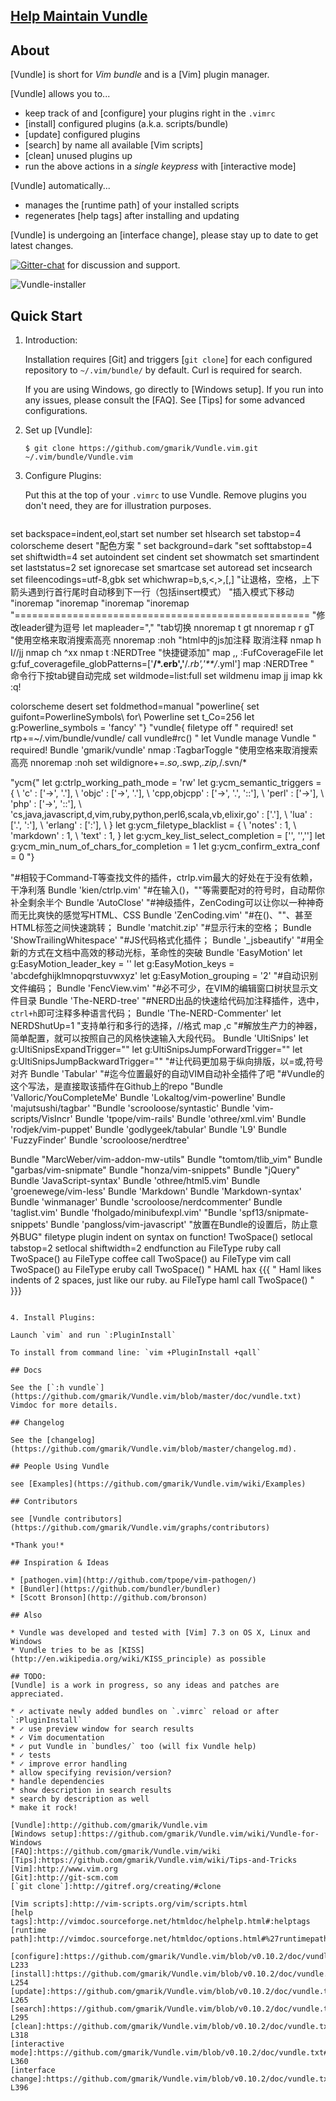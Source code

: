 ## [Help Maintain Vundle](https://github.com/gmarik/Vundle.vim/issues/383)

## About

[Vundle] is short for _Vim bundle_ and is a [Vim] plugin manager.

[Vundle] allows you to...

* keep track of and [configure] your plugins right in the `.vimrc`
* [install] configured plugins (a.k.a. scripts/bundle)
* [update] configured plugins
* [search] by name all available [Vim scripts]
* [clean] unused plugins up
* run the above actions in a *single keypress* with [interactive mode]

[Vundle] automatically...

* manages the [runtime path] of your installed scripts
* regenerates [help tags] after installing and updating

[Vundle] is undergoing an [interface change], please stay up to date to get latest changes.

[![Gitter-chat](https://badges.gitter.im/gmarik/Vundle.vim.png)](https://gitter.im/gmarik/Vundle.vim) for discussion and support.

![Vundle-installer](http://i.imgur.com/Rueh7Cc.png)

## Quick Start

1. Introduction:

   Installation requires [Git] and triggers [`git clone`] for each configured repository to `~/.vim/bundle/` by default.
   Curl is required for search.

   If you are using Windows, go directly to [Windows setup]. If you run into any issues, please consult the [FAQ].
   See [Tips] for some advanced configurations.

2. Set up [Vundle]:

   `$ git clone https://github.com/gmarik/Vundle.vim.git ~/.vim/bundle/Vundle.vim`

3. Configure Plugins:

   Put this at the top of your `.vimrc` to use Vundle. Remove plugins you don't need, they are for illustration purposes.

   ```vim
set backspace=indent,eol,start
set number
set hlsearch
set tabstop=4
colorscheme desert "配色方案 "
set background=dark
"set softtabstop=4
set shiftwidth=4
set autoindent
set cindent
set showmatch
set smartindent
set laststatus=2
set ignorecase
set smartcase
set autoread
set incsearch
set fileencodings=utf-8,gbk
set whichwrap=b,s,<,>,[,]  "让退格，空格，上下箭头遇到行首行尾时自动移到下一行（包括insert模式）
"插入模式下移动
"inoremap <c-j> <down>
"inoremap <c-k> <up>
"inoremap <c-l> <right>
"inoremap <c-h> <left>
"===================================================
"修改leader键为逗号
let mapleader=","
"tab切换
nnoremap <leader>t gt
nnoremap <leader>r gT
"使用<leader>空格来取消搜索高亮
nnoremap <leader><space> :noh<cr>
"html中的js加注释 取消注释
nmap <leader>h I//jj
nmap <leader>ch ^xx
nmap <silent> <leader>t :NERDTree<cr>
"快捷键添加"
map ,, :FufCoverageFile<cr>
let g:fuf_coveragefile_globPatterns=['**/*.erb','**/*.rb','**/*.yml']
map <F9> :NERDTree<CR>
" 命令行下按tab键自动完成
 set wildmode=list:full
 set wildmenu
imap jj <esc>
imap kk <esc>:q!

colorscheme desert
set foldmethod=manual
"powerline{
set guifont=PowerlineSymbols\ for\ Powerline
set t_Co=256
let g:Powerline_symbols = 'fancy'
"}
"vundle{
filetype off        " required!
set rtp+=~/.vim/bundle/vundle/
call vundle#rc()
" let Vundle manage Vundle
" required!
Bundle 'gmarik/vundle'
nmap <F8> :TagbarToggle<CR>
"使用<leader>空格来取消搜索高亮
nnoremap <leader><space> :noh<cr>
set wildignore+=*.so,*.swp,*.zip,*/.svn/*

"ycm{"
let g:ctrlp_working_path_mode = 'rw'
let g:ycm_semantic_triggers =  {
  		\   'c' : ['->', '.'],
			\   'objc' : ['->', '.'],
			\   'cpp,objcpp' : ['->', '.', '::'],
			\   'perl' : ['->'],
			\   'php' : ['->', '::'],
			\   'cs,java,javascript,d,vim,ruby,python,perl6,scala,vb,elixir,go' : ['.'],
			\   'lua' : ['.', ':'],
			\   'erlang' : [':'],
			\ }
let g:ycm_filetype_blacklist = {
			\ 'notes' : 1,
			\ 'markdown' : 1,
			\ 'text' : 1,
			\}
let g:ycm_key_list_select_completion = ['<TAB>', '<Down>','<Enter>']
let g:ycm_min_num_of_chars_for_completion = 1
let g:ycm_confirm_extra_conf = 0
"}

"#相较于Command-T等查找文件的插件，ctrlp.vim最大的好处在于没有依赖，干净利落
Bundle 'kien/ctrlp.vim'
"#在输入()，""等需要配对的符号时，自动帮你补全剩余半个
Bundle 'AutoClose'
"#神级插件，ZenCoding可以让你以一种神奇而无比爽快的感觉写HTML、CSS
Bundle 'ZenCoding.vim'
"#在()、""、甚至HTML标签之间快速跳转；
Bundle 'matchit.zip'
"#显示行末的空格；
Bundle 'ShowTrailingWhitespace'
"#JS代码格式化插件；
Bundle '_jsbeautify'
"#用全新的方式在文档中高效的移动光标，革命性的突破
Bundle 'EasyMotion'
let g:EasyMotion_leader_key = '<Leader><Leader>'
let g:EasyMotion_keys = 'abcdefghijklmnopqrstuvwxyz'
let g:EasyMotion_grouping = '2'
"#自动识别文件编码；
Bundle 'FencView.vim'
"#必不可少，在VIM的编辑窗口树状显示文件目录
Bundle 'The-NERD-tree'
"#NERD出品的快速给代码加注释插件，选中，`ctrl+h`即可注释多种语言代码；
Bundle 'The-NERD-Commenter'
let NERDShutUp=1
"支持单行和多行的选择，//格式
map <c-h> ,c<space>
"#解放生产力的神器，简单配置，就可以按照自己的风格快速输入大段代码。
Bundle 'UltiSnips'
let g:UltiSnipsExpandTrigger="<c-j>"
let g:UltiSnipsJumpForwardTrigger="<c-j>"
let g:UltiSnipsJumpBackwardTrigger="<c-k>"
"#让代码更加易于纵向排版，以=或,符号对齐
Bundle 'Tabular'
"#迄今位置最好的自动VIM自动补全插件了吧
"#Vundle的这个写法，是直接取该插件在Github上的repo
"Bundle 'Valloric/YouCompleteMe'
Bundle 'Lokaltog/vim-powerline'
Bundle 'majutsushi/tagbar'
"Bundle 'scrooloose/syntastic'
Bundle 'vim-scripts/VisIncr'
Bundle 'tpope/vim-rails'
Bundle 'othree/xml.vim'
Bundle 'rodjek/vim-puppet'
Bundle 'godlygeek/tabular'
Bundle 'L9'
Bundle 'FuzzyFinder'
Bundle 'scrooloose/nerdtree'

Bundle "MarcWeber/vim-addon-mw-utils"
Bundle "tomtom/tlib_vim"
Bundle "garbas/vim-snipmate"
Bundle "honza/vim-snippets"
Bundle "jQuery"
Bundle 'JavaScript-syntax'
Bundle 'othree/html5.vim'
Bundle 'groenewege/vim-less'
Bundle 'Markdown'
Bundle 'Markdown-syntax'
Bundle 'winmanager'
Bundle 'scrooloose/nerdcommenter'
Bundle 'taglist.vim'
Bundle 'fholgado/minibufexpl.vim'
"Bundle 'spf13/snipmate-snippets'
Bundle 'pangloss/vim-javascript'
"放置在Bundle的设置后，防止意外BUG"
filetype plugin indent on
syntax on
function! TwoSpace()
	setlocal tabstop=2
  setlocal shiftwidth=2
endfunction
au FileType ruby call TwoSpace()
au FileType coffee call TwoSpace()
au FileType vim call TwoSpace()
au FileType eruby call TwoSpace()
" HAML hax {{{
" Haml likes indents of 2 spaces, just like our ruby.
au FileType haml call TwoSpace()
" }}}
   ```

4. Install Plugins:

   Launch `vim` and run `:PluginInstall`

   To install from command line: `vim +PluginInstall +qall`

## Docs

See the [`:h vundle`](https://github.com/gmarik/Vundle.vim/blob/master/doc/vundle.txt) Vimdoc for more details.

## Changelog

See the [changelog](https://github.com/gmarik/Vundle.vim/blob/master/changelog.md).

## People Using Vundle

see [Examples](https://github.com/gmarik/Vundle.vim/wiki/Examples)

## Contributors

see [Vundle contributors](https://github.com/gmarik/Vundle.vim/graphs/contributors)

*Thank you!*

## Inspiration & Ideas

* [pathogen.vim](http://github.com/tpope/vim-pathogen/)
* [Bundler](https://github.com/bundler/bundler)
* [Scott Bronson](http://github.com/bronson)

## Also

* Vundle was developed and tested with [Vim] 7.3 on OS X, Linux and Windows
* Vundle tries to be as [KISS](http://en.wikipedia.org/wiki/KISS_principle) as possible

## TODO:
[Vundle] is a work in progress, so any ideas and patches are appreciated.

* ✓ activate newly added bundles on `.vimrc` reload or after `:PluginInstall`
* ✓ use preview window for search results
* ✓ Vim documentation
* ✓ put Vundle in `bundles/` too (will fix Vundle help)
* ✓ tests
* ✓ improve error handling
* allow specifying revision/version?
* handle dependencies
* show description in search results
* search by description as well
* make it rock!

[Vundle]:http://github.com/gmarik/Vundle.vim
[Windows setup]:https://github.com/gmarik/Vundle.vim/wiki/Vundle-for-Windows
[FAQ]:https://github.com/gmarik/Vundle.vim/wiki
[Tips]:https://github.com/gmarik/Vundle.vim/wiki/Tips-and-Tricks
[Vim]:http://www.vim.org
[Git]:http://git-scm.com
[`git clone`]:http://gitref.org/creating/#clone

[Vim scripts]:http://vim-scripts.org/vim/scripts.html
[help tags]:http://vimdoc.sourceforge.net/htmldoc/helphelp.html#:helptags
[runtime path]:http://vimdoc.sourceforge.net/htmldoc/options.html#%27runtimepath%27

[configure]:https://github.com/gmarik/Vundle.vim/blob/v0.10.2/doc/vundle.txt#L126-L233
[install]:https://github.com/gmarik/Vundle.vim/blob/v0.10.2/doc/vundle.txt#L234-L254
[update]:https://github.com/gmarik/Vundle.vim/blob/v0.10.2/doc/vundle.txt#L255-L265
[search]:https://github.com/gmarik/Vundle.vim/blob/v0.10.2/doc/vundle.txt#L266-L295
[clean]:https://github.com/gmarik/Vundle.vim/blob/v0.10.2/doc/vundle.txt#L303-L318
[interactive mode]:https://github.com/gmarik/Vundle.vim/blob/v0.10.2/doc/vundle.txt#L319-L360
[interface change]:https://github.com/gmarik/Vundle.vim/blob/v0.10.2/doc/vundle.txt#L372-L396
